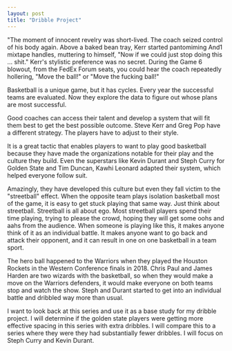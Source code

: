 ```yaml
---
layout: post
title: "Dribble Project"
---
```


"The moment of innocent revelry was short-lived. The coach seized control of his body again. Above a baked bean tray, Kerr started pantomiming And1 mixtape handles, muttering to himself, "Now if we could just stop doing this … shit."
Kerr's stylistic preference was no secret. During the Game 6 blowout, from the FedEx Forum seats, you could hear the coach repeatedly hollering, "Move the ball!" or "Move the fucking ball!"

Basketball is a unique game, but it has cycles. Every year the successful teams are evaluated. Now they explore the data to figure out whose plans are most successful. 

Good coaches can access their talent and develop a system that will fit them best to get the best possible outcome. Steve Kerr and Greg Pop have a different strategy. The players have to adjust to their style. 

It is a great tactic that enables players to want to play good basketball because they have made the organizations notable for their play and the culture they build. Even the superstars like Kevin Durant and Steph Curry for Golden State and Tim Duncan, Kawhi Leonard adapted their system, which helped everyone follow suit. 

Amazingly, they have developed this culture but even they fall victim to the "streetball" effect. When the opposite team plays isolation basketball most of the game, it is easy to get stuck playing that same way. Just think about streetball. Streetball is all about ego. Most streetball players spend their time playing, trying to please the crowd, hoping they will get some oohs and aahs from the audience. When someone is playing like this, it makes anyone think of it as an individual battle.  It makes anyone want to go back and attack their opponent, and it can result in one on one basketball in a team sport. 

The hero ball happened to the Warriors when they played the Houston Rockets in the Western Conference finals in 2018. Chris Paul and James Harden are two wizards with the basketball, so when they would make a move on the Warriors defenders, it would make everyone on both teams stop and watch the show. Steph and Durant started to get into an individual battle and dribbled way more than usual. 

I want to look back at this series and use it as a base study for my dribble project.  I will determine if the golden state players were getting more effective spacing in this series with extra dribbles. I will compare this to a series where they were they had substantially fewer dribbles.  I will focus on Steph Curry and Kevin Durant.   
